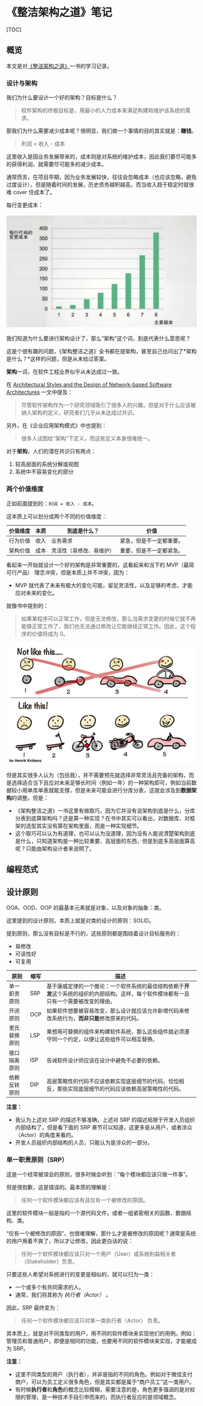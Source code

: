 # 《整洁架构之道》笔记

[TOC]

## 概览

本文是对[《整洁架构之道》](https://weread.qq.com/web/bookDetail/480322f072021a3248038c8)一书的学习记录。

### 设计与架构

我们为什么要设计一个好的架构？目标是什么？

> 软件架构的终极目标是，用最小的人力成本来满足构建和维护该系统的需求。

那我们为什么需要减少成本呢？很明显，我们做一个事情的目的其实就是：**赚钱**。

> 利润 = 收入 - 成本

这里收入是因业务发展带来的，成本则是对系统的维护成本，因此我们要尽可能多的获得利润，就需要尽可能多的减少成本。

通常而言，在项目早期，因为业务发展较快，往往会忽略成本（也应该忽略，避免过度设计），但是随着时间的发展，历史债务越积越高，而当收入趋于稳定时就很难 cover 住成本了。

每行变更成本：

![](assets/1.png)

我们知道为什么要进行架构设计了，那么“架构”这个词，到底代表什么意思呢？

这是个很有趣的问题，《架构整洁之道》全书都在提架构，甚至自己也问出了*架构是什么？*这样的问题，但是从未给过答案。

**架构**一词，在软件工程业界似乎从未达成过一致。

在 [Architectural Styles and the Design of Network-based Software Architectures](https://www.ics.uci.edu/~fielding/pubs/dissertation/top.htm) 一文中提及：

> 尽管软件架构作为一个研究领域吸引了很多人的兴趣，但是对于什么应该被纳入架构的定义，研究者们几乎从未达成过共识。

另外，在《企业应用架构模式》中也提到：

> 很多人试图给“架构”下定义，而这些定义本身很难统一。

对于**架构**，人们的潜在共识只有两点：

1. 较高层面的系统分解或视图
1. 系统中不容易变化的部分

### 两个价值维度

正如前面提到的：`利润 = 收入 - 成本`。

这本质上可以划分成两个不同的价值维度：

价值维度 | 本质 | 到底是什么？| 价值
-|-|-|-
行为价值 | 收入 | 业务需求 | 紧急，但是不一定都重要。
架构价值 | 成本 | 灵活性（易修改、易维护）| 重要，但是不一定都紧急。

看起来一开始就设计一个好的架构是非常重要的，这看起来和当下的 MVP（最简可行产品） 理念冲突，但是本质上并不冲突，因为：

- MVP 就代表了未来有极大的变化可能，留足灵活性，以及足够的考虑，才能应对未来的变化。

就像书中提到的：

> 如果某程序可以正常工作，但是无法修改，那么当需求变更的时候它就不再能够正常工作了，我们也无法通过修改让它能继续正常工作。因此，这个程序的价值将成为 0。

![](assets/2.png)

但是其实很多人认为（包括我），并不需要预先就选择非常灵活且完备的架构，而是选择适合当下且应对未来足够长时间（例如一年）的一种架构即可，例如当前数据较小用单库单表就能支撑，但是未来可能会进行分库分表，这就会涉及到**数据架构**的调整。但是：

- 《架构整洁之道》一书这里有做取巧，因为它并没有说架构到底是什么，分库分表到底算架构吗？还是算一种实现？在书中其实可以看出，对数据库、对框架的选型其实没有算在架构里面，而是一种实现细节。
- 这个取巧可以认为有道理，也可以认为没道理，因为没有人能说清楚架构到底是什么，只知道架构是一种比较重要、高层面的东西，但是到底多高层面算高呢？只能由架构设计者来说明了。

## 编程范式

## 设计原则

OOA、OOD、OOP 的最基本元素就是对象，以及对象的抽象：类。

这里提到的设计原则，本质上就是对类的设计的原则：SOLID。

提到原则，那么没有目标是不行的，这些原则都是围绕着设计目标服务的：

- 易修改
- 可读性好
- 可复用

原则 | 缩写 | 描述
-|-|-
单一职责原则 | SRP | 基于康威定律的一个推论：一个软件系统的最佳结构依赖于**开发**这个系统的组织的内部结构。这样，每个软件模块都有一且只有一个需要被改变的理由。
开闭原则 | OCP | 如果软件想要被容易改变，那么设计就应该允许新增代码来修改系统行为，**而非只能**修改原来的代码。
里氏替换原则 | LSP | 果想用可替换的组件来构建软件系统，那么这些组件就必须遵守同一个约定，以便让这些组件可以相互替换。
接口隔离原则 | ISP | 告诫软件设计师应该在设计中避免不必要的依赖。
依赖反转原则 | DIP | 高层策略性的代码不应该依赖实现底层细节的代码，恰恰相反，那些实现底层细节的代码应该依赖高层策略性的代码。

**注意：**

- 我认为上述对 SRP 的描述不够准确，上述对 SRP 的描述局限于开发人员组织内部结构了，但是看下面的 SRP 章节可以知道，这更多是从用户，或者涉众（Actor）的角度来看的。
- 开发人员组织内部结构的人员，只能认为是涉众的一部分。

### 单一职责原则（SRP）

这是一个经常被误会的原则，很多时候会听到：“每个模块都应该只做一件事”。

但是很抱歉，这是错误的。最本质的理解是：

> 任何一个软件模块都应该有且仅有一个被修改的原因。

这里的软件模块一般是指的一个源代码文件，或者一组紧密相关的函数、数据结构、类。

“仅有一个被修改的原因”，也很难理解，那什么才是被修改的原因呢？通常是系统的用户用着不爽了，所以才让修改，因此更白话的说：

> 任何一个软件模块都应该只对一个用户（User）或系统利益相关者（Stakeholder）负责。

只要这些人希望对系统进行的变更是相似的，就可以归为一类：

- 一个或多个有共同需求的人。
- 通常，我们将其称为 *执行者（Actor）* 。
  
因此，SRP 最终变为：

> 任何一个软件模块都应该只对某一类执行者（Actor） 负责。

其本质上，就是对不同类型的用户，用不同的软件模块来实现他们的用例。例如：管理员和普通用户，即便是相同的功能，也要用不同的软件模块来实现，才能被成为 SRP。

**注意：**

- 这里不同类型的用户（执行者），并非是指的不同的角色。例如对于微信支付商户，可以为员工定义很多角色，但是其实都是属于“商户员工”这一类用户。
- 有时候**执行者**和**角色**的概念比较模糊，需要注意的是，角色更多强调的是对权限的管理，是一种技术手段引申而来的，而执行者反应的是领域概念。

